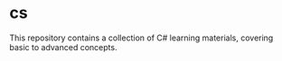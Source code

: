 # cs
This repository contains a collection of C# learning materials, covering basic to advanced concepts.
